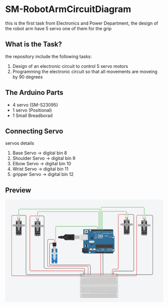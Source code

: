 # SM-RobotArmCircuitDiagram

this is the first task from Electronics and Power Department, the design of the robot arm have 5 servo one of them for the grip

## What is the Task?
the repository include the following tasks:
1. Design of an electronic circuit to control 5 servo motors 
2. Programming the electronic circuit so that all movements are moveing by 90 degrees

## The Arduino Parts
- 4 servo (SM-S23095)
- 1 servo (Positional)
- 1 Small Breadborad

## Connecting Servo
servos details

1. Base Servo -> digital bin 8
2. Shoulder Servo -> digital bin 9
3. Elbow Servo -> digital bin 10
4. Wrist Servo -> digital bin 11
5. gripper Servo -> digital bin 12

## Preview 
![Image of Arduino Diagram](https://github.com/meshalAlbishi/SM-RobotArmCircuitDiagram/blob/main/robot_arm_circuit_diagram.png)
